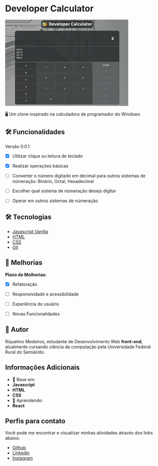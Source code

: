 
# Developer Calculator


![Dev Calculator](.github/projetocalcu.png)

🖥 Um clone inspirado na calculadora de programador do Windows


## 🛠 Funcionalidades
Versão 0.0.1
- [x] Utilizar clique ou leitura de teclado
- [x] Realizar operações básicas
- [ ] Converter o número digitado em decimal para outros sistemas de númeração: Binário, Octal, Hexadecimal
- [ ] Escolher qual sistema de númeração desejo digitar
- [ ] Operar em outros sistemas de númeração 


## 🛠 Tecnologias

- <a href="https://developer.mozilla.org/pt-BR/docs/Web/JavaScript">Javascript Vanilla</a>
- <a href="https://developer.mozilla.org/pt-BR/docs/Web/HTML">HTML</a>
- <a href="https://developer.mozilla.org/pt-BR/docs/Web/CSS">CSS</a>
- <a href="https://git-scm.com/">Git</a>
##  📝  Melhorias
**Plano de Melhorias:**
- [x] Refatoração
- [ ]  Responsividade e acessibilidade
- [ ]  Experiência do usuário
- [ ]  Novas Funcionalidades 


## 🚀 Autor
Riquelmo Medeiros, estudante de Desenvolvimento Web **front-end**, atualmente cursando ciência da computação pela Universidade Federal Rural do Semiárido.

## Informações Adicionais

- 🧠 Base em:
- **Javascript**
- **HTML**
- **CSS**    
- 📘 Aprendendo:
- **React**








## Perfis para contato
Você pode me encontrar e visualizar minhas atividades através dos links abaixo:
- <a href="https://github.com/RickM19">Github</a>
- <a href="https://www.linkedin.com/in/riquelmo-medeiros-5a1304288/">Linkedin</a>
- <a href="https://www.instagram.com/riquelmo_rick/">Instagram</a>
